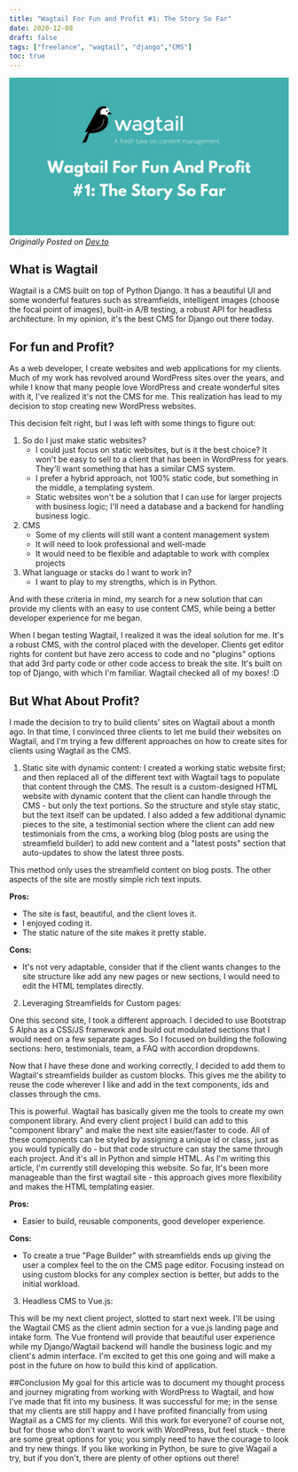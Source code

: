 ```yaml
---
title: "Wagtail For Fun and Profit #1: The Story So Far"
date: 2020-12-08
draft: false
tags: ["freelance", "wagtail", "django","CMS"]
toc: true
---
```

![Wagtail For Fun And Profit #1 - Story So Far!](wagtail_ffap.png)
*Originally Posted on [Dev.to](https://dev.to/paqman85/wagtail-for-fun-and-profit-1-the-story-so-far-1l07)*
## What is Wagtail

Wagtail is a CMS built on top of Python Django. It has a beautiful UI and some wonderful features such as streamfields, intelligent images (choose the focal point of images), built-in A/B testing, a robust API for headless architecture. In my opinion, it's the best CMS for Django out there today. 

## For fun and Profit?

As a web developer, I create websites and web applications for my clients. Much of my work has revolved around WordPress sites over the years, and while I know that many people love WordPress and create wonderful sites with it, I've realized it's not the CMS for me. This realization has lead to my decision to stop creating new WordPress websites.

This decision felt right, but I was left with some things to figure out:

1. So do I just make static websites?
   * I could just focus on static websites, but is it the best choice? It won't be easy to sell to a client that has been in WordPress for years. They'll want something that has a similar CMS system.
   * I prefer a hybrid approach, not 100% static code, but something in the middle, a templating system.
   * Static websites won't be a solution that I can use for larger projects with business logic; I'll need a database and a backend for handling business logic.
2. CMS
   * Some of my clients will still want a content management system
   * It will need to look professional and well-made
   * It would need to be flexible and adaptable to work with complex projects
3. What language or stacks do I want to work in?
   * I want to play to my strengths, which is in Python. 

And with these criteria in mind, my search for a new solution that can provide my clients with an easy to use content CMS, while being a better developer experience for me began. 

When I began testing Wagtail, I realized it was the ideal solution for me. It's a robust CMS, with the control placed with the developer. Clients get editor rights for content but have zero access to code and no "plugins" options that add 3rd party code or other code access to break the site. It's built on top of Django, with which I'm familiar. Wagtail checked all of my boxes! :D

## But What About Profit?

I made the decision to try to build clients' sites on Wagtail about a month ago. In that time, I convinced three clients to let me build their websites on Wagtail, and I'm trying a few different approaches on how to create sites for clients using Wagtail as the CMS.

1) Static site with dynamic content:
I created a working static website first; and then replaced all of the different text with Wagtail tags to populate that content through the CMS. The result is a custom-designed HTML website with dynamic content that the client can handle through the CMS - but only the text portions. So the structure and style stay static, but the text itself can be updated. I also added a few additional dynamic pieces to the site, a testimonial section where the client can add new testimonials from the cms, a working blog (blog posts are using the streamfield builder) to add new content and a "latest posts" section that auto-updates to show the latest three posts.

This method only uses the streamfield content on blog posts. The other aspects of the site are mostly simple rich text inputs.

**Pros:**
* The site is fast, beautiful, and the client loves it. 
* I enjoyed coding it. 
* The static nature of the site makes it pretty stable.

**Cons:** 
* It's not very adaptable, consider that if the client wants changes to the site structure like add any new pages or new sections, I would need to edit the HTML templates directly.

2) Leveraging Streamfields for Custom pages:

One this second site, I took a different approach. I decided to use Bootstrap 5 Alpha as a CSS/JS framework and build out modulated sections that I would need on a few separate pages. So I focused on building the following sections: hero, testimonials, team, a FAQ with accordion dropdowns.

Now that I have these done and working correctly, I decided to add them to Wagtail's streamfields builder as custom blocks. This gives me the ability to reuse the code wherever I like and add in the text components, ids and classes through the cms. 

This is powerful. Wagtail has basically given me the tools to create my own component library. And every client project I build can add to this "component library" and make the next site easier/faster to code. All of these components can be styled by assigning a unique id or class, just as you would typically do - but that code structure can stay the same through each project. And it's all in Python and simple HTML. As I'm writing this article, I'm currently still developing this website. So far, It's been more manageable than the first wagtail site -  this approach gives more flexibility and makes the HTML templating easier.

**Pros:** 
* Easier to build, reusable components, good developer experience.

**Cons:** 
* To create a true "Page Builder" with streamfields ends up giving the user a complex feel to the on the CMS page editor. Focusing instead on using custom blocks for any complex section is better, but adds to the initial workload.

3) Headless CMS to Vue.js:

This will be my next client project, slotted to start next week. I'll be using the Wagtail CMS as the client admin section for a vue.js landing page and intake form. The Vue frontend will provide that beautiful user experience while my Django/Wagtail backend will handle the business logic and my client's admin interface. I'm excited to get this one going and will make a post in the future on how to build this kind of application.

##Conclusion
My goal for this article was to document my thought process and journey migrating from working with WordPress to Wagtail, and how I've made that fit into my business. It was successful for me; in the sense that my clients are still happy and I have profited financially from using Wagtail as a CMS for my clients. Will this work for everyone? of course not, but for those who don't want to work with WordPress, but feel stuck - there are some great options for you; you simply need to have the courage to look and try new things. If you like working in Python, be sure to give Wagail a try, but if you don't, there are plenty of other options out there!